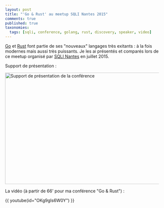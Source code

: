 ```yaml
---
layout: post
title: "'Go & Rust' au meetup SQLI Nantes 2015"
comments: true
published: true
taxonomies: 
  tags: [sqli, conference, golang, rust, discovery, speaker, video]
---
```


[Go](https://golang.org/) et [Rust](https://www.rust-lang.org/) font partie de ses "nouveaux" langages très exitants : à la fois modernes mais aussi très puissants.
Je les ai présentés et comparés lors de ce meetup organisé par [SQLI Nantes](http://www.sqli.com/) en juillet 2015.

Support de présentation :

[<img src="/images/prez-meetup-sqli-go-rust/cover.png" width="752" height="366" alt='Support de présentation de la conférence'>](http://dlecan.github.io/meetupsqlinantes2015-prez/#2)

La vidéo (à partir de 66' pour ma conférence "Go & Rust") :

{{ youtube(id="OKg9gIs6W0Y") }}
